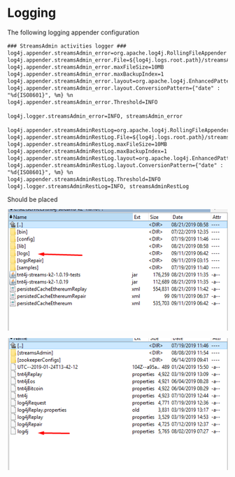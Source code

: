 # Logging

The following logging appender configuration

```properties
### StreamsAdmin activities logger ###
log4j.appender.streamsAdmin_error=org.apache.log4j.RollingFileAppender
log4j.appender.streamsAdmin_error.File=${log4j.logs.root.path}/streamsAdmin_error.log
log4j.appender.streamsAdmin_error.maxFileSize=10MB
log4j.appender.streamsAdmin_error.maxBackupIndex=1
log4j.appender.streamsAdmin_error.layout=org.apache.log4j.EnhancedPatternLayout
log4j.appender.streamsAdmin_error.layout.ConversionPattern={"date" : "%d{ISO8601}", %m} %n
log4j.appender.streamsAdmin_error.Threshold=INFO

log4j.logger.streamsAdmin_error=INFO, streamsAdmin_error

log4j.appender.streamsAdminRestLog=org.apache.log4j.RollingFileAppender
log4j.appender.streamsAdminRestLog.File=${log4j.logs.root.path}/streamsAdminRestLog.log
log4j.appender.streamsAdminRestLog.maxFileSize=10MB
log4j.appender.streamsAdminRestLog.maxBackupIndex=1
log4j.appender.streamsAdminRestLog.layout=org.apache.log4j.EnhancedPatternLayout
log4j.appender.streamsAdminRestLog.layout.ConversionPattern={"date" : "%d{ISO8601}", %m} %n
log4j.appender.streamsAdminRestLog.Threshold=INFO
log4j.logger.streamsAdminRestLog=INFO, streamsAdminRestLog
```

Should be placed

![image](../../screenshots/deployment/pointerToLogs.png)

![image](../../screenshots/deployment/pointerToLog4j.png)
